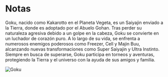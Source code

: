 # Notas

Goku, nacido como Kakarotto en el Planeta Vegeta, es un Saiyajin enviado a la Tierra, donde es adoptado por el Abuelo Gohan. Tras perder su naturaleza agresiva debido a un golpe en la cabeza, Goku se convierte en un luchador de corazón puro. A lo largo de su vida, se enfrenta a numerosos enemigos poderosos como Freezer, Cell y Majin Buu, alcanzando nuevas transformaciones como Super Saiyajin y Ultra Instinto. Siempre en busca de superarse, Goku participa en torneos y aventuras, protegiendo la Tierra y el universo con la ayuda de sus amigos y familia.


![Goku](https://i.ytimg.com/vi/t2eLszyGon4/maxresdefault.jpg)